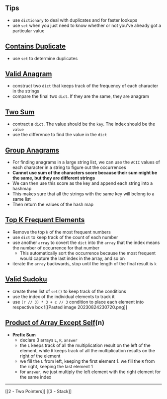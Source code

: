 
## Tips 
- use `dictionary` to deal with duplicates and for faster lookups 
- use `set` when you just need to know whether or not you've already got a particular value 

## [Contains Duplicate](https://leetcode.com/problems/contains-duplicate/)
- use `set` to determine duplicates 

## [Valid Anagram](https://leetcode.com/problems/valid-anagram/)
- construct two `dict` that keeps track of the frequency of each character in the strings 
- compare the final two `dict`. If they are the same, they are anagram

## [Two Sum](https://leetcode.com/problems/two-sum/)
- contract a `dict`. The value should be the `key`. The index should be the `value` 
- use the difference to find the value in the `dict`

## [Group Anagrams](https://leetcode.com/problems/group-anagrams/)
- For finding anagrams in a large string list, we can use the `ACII` values of each character in a string to figure out the occurrences
- **Cannot use sum of the characters score because their sum might be the same, but they are different strings**
- We can then use this score as the key and append each string into a hashmap 
- This makes sure that all the strings with the same key will belong to a same list 
- Then return the values of the hash map 

## [Top K Frequent Elements](https://leetcode.com/problems/top-k-frequent-elements/)
- Remove the top `k` of the most frequent numbers
- use `dict` to keep track of the count of each number 
- use another `array` to covert the `dict` into the `array` that the index means the number of occurrence for that number 
	- This automatically sort the occurrence because the most frequent would capture the last index in the array, and so on  
- iterate the `array` backwards, stop until the length of the final result is `k`

## [Valid Sudoku](https://leetcode.com/problems/valid-sudoku/)
- create three list of `set()` to keep track of the conditions 
- use the index of the individual elements to track it
- use `(r // 3) * 3 + c // 3` condition to place each element into respective box ![[Pasted image 20230824230720.png]]


## [Product of Array Except Self](https://leetcode.com/problems/product-of-array-except-self/)(n)
- **Prefix Sum**
	- declare 3 arrays `L`, `R`, `answer`
	- the `L` keeps track of all the multiplication result on the left of the element, while `R` keeps track of all the multiplication results on the right of the element 
	- we fill the `L` from left, keeping the first element 1. we fill the `R` from the right, keeping the last element 1 
	- for `answer`, we just multiply the left element with the right element for the same index 


--- 
[[2 - Two Pointers]]
[[3 - Stack]]